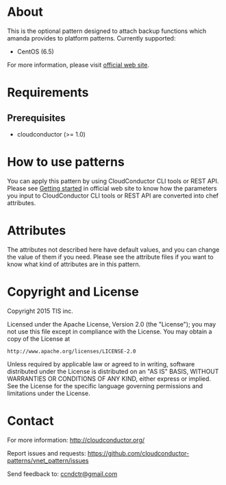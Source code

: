 About
=====

This is the optional pattern designed to attach backup functions which amanda provides to platform patterns.
Currently supported:

* CentOS (6.5)

For more information, please visit [official web site](http://cloudconductor.org/).

Requirements
============

Prerequisites
-------------

- cloudconductor (>= 1.0)

How to use patterns
============

You can apply this pattern by using CloudConductor CLI tools or REST API.
Please see [Getting started](http://cloudconductor.org/) in official web site to know
how the parameters you input to CloudConductor CLI tools or REST API are converted into
chef attributes.

Attributes
==========

The attributes not described here have default values, and you can change the value of them if you need.
Please see the attribute files if you want to know what kind of attributes are in this pattern.


Copyright and License
=====================

Copyright 2015 TIS inc.

Licensed under the Apache License, Version 2.0 (the "License");
you may not use this file except in compliance with the License.
You may obtain a copy of the License at

    http://www.apache.org/licenses/LICENSE-2.0

Unless required by applicable law or agreed to in writing, software
distributed under the License is distributed on an "AS IS" BASIS,
WITHOUT WARRANTIES OR CONDITIONS OF ANY KIND, either express or implied.
See the License for the specific language governing permissions and
limitations under the License.


Contact
========

For more information: <http://cloudconductor.org/>

Report issues and requests: <https://github.com/cloudconductor-patterns/vnet_pattern/issues>

Send feedback to: <ccndctr@gmail.com>
